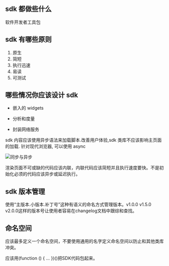
## sdk 都做些什么
  软件开发者工具包

## sdk 有哪些原则

1. 原生
2. 简短
3. 执行迅速
4. 易读
5. 可测试

## 哪些情况你应该设计 sdk

* 嵌入的 widgets  

* 分析和度量

* 封装网络服务

sdk 内容应该使用异步语法来加载脚本.改善用户体验,sdk 类库不应该影响主页面的加载. 针对现代浏览器, 可以使用 async

![同步与异步](https://tva1.sinaimg.cn/large/007S8ZIlgy1gj31bbkat3j30l20igq2w.jpg)

渲染页面不可或缺的代码应该内联，内联代码应该简短并且执行速度要快。不是初始化必须的代码应该异步或延迟执行。

## sdk 版本管理

使用“主版本.小版本.补丁号”这种有语义的命名方式管理版本。v1.0.0 v1.5.0 v2.0.0这样的版本号让使用者容易在changelog文档中跟综和查找。

## 命名空间

应该最多定义一个命名空间，不要使用通用的名字定义命名空间以防止和其他类库冲突。

应该用(function () { ... })()把SDK代码包起来。







































